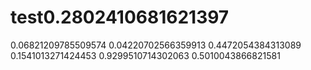 # test0.2802410681621397
0.06821209785509574
0.04220702566359913
0.4472054384313089
0.1541013271424453
0.9299510714302063
0.5010043866821581
